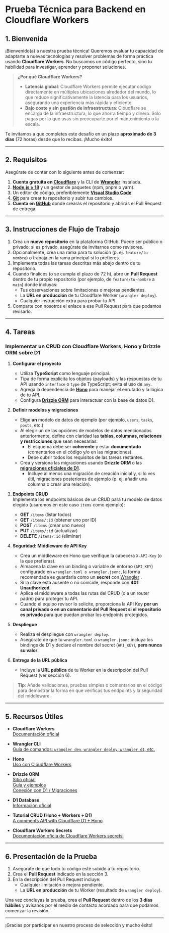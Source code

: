 # Prueba Técnica para Backend en Cloudflare Workers

## 1. Bienvenida

¡Bienvenido(a) a nuestra prueba técnica! Queremos evaluar tu capacidad de adaptarte a nuevas tecnologías y resolver problemas de forma práctica usando **Cloudflare Workers**. No buscamos un código perfecto, sino tu habilidad para investigar, aprender y proponer soluciones.

> **¿Por qué Cloudflare Workers?**  
> * **Latencia global**: Cloudflare Workers permite ejecutar código directamente en múltiples ubicaciones alrededor del mundo, lo que reduce significativamente la latencia para los usuarios, asegurando una experiencia más rápida y eficiente.  
> * **Bajo coste y sin gestión de infraestructura**: Cloudflare se encarga de la infraestructura, lo que ahorra tiempo y dinero. Solo pagas por lo que usas sin preocuparte por el mantenimiento o la escala.

Te invitamos a que completes este desafío en un plazo **aproximado de 3 días** (72 horas) desde que lo recibas. ¡Mucho éxito!

---

## 2. Requisitos

Asegúrate de contar con lo siguiente antes de comenzar:

1. **Cuenta gratuita en [Cloudflare](https://dash.cloudflare.com/sign-up)** y la CLI de **[Wrangler](https://developers.cloudflare.com/workers/wrangler/get-started/)** instalada.  
2. **[Node.js ≥ 18](https://nodejs.org/es/)** y un gestor de paquetes (npm, pnpm o yarn).  
3. Un editor de código, preferiblemente **[Visual Studio Code](https://code.visualstudio.com/)**.  
4. **[Git](https://git-scm.com/)** para crear tu repositorio y subir tus cambios. 
5. **Cuenta en [GitHub](https://github.com/)** donde crearás el repositorio y abrirás el Pull Request de entrega.  

---

## 3. Instrucciones de Flujo de Trabajo

1. Crea un **nuevo repositorio** en la plataforma GitHub. Puede ser público o privado; si es privado, asegúrate de invitarnos como revisores.  
2. Opcionalmente, crea una rama para tu solución (p. ej. `feature/tu-nombre`) o trabaja en la rama principal si lo prefieres.  
3. Implementa todas las tareas descritas más abajo dentro de tu repositorio.  
4. Cuando finalices (o se cumpla el plazo de 72 h), abre un **Pull Request** dentro de tu propio repositorio (por ejemplo, de `feature/tu-nombre` a `main`) donde incluyas:  
   * Tus observaciones sobre limitaciones o mejoras pendientes.  
   * La **URL en producción** de tu Cloudflare Worker (`wrangler deploy`).  
   * Cualquier instrucción extra para probar tu API.  
5. Comparte con nosotros el enlace a ese Pull Request para que podamos revisarlo.

---

## 4. Tareas

### Implementar un CRUD con Cloudflare Workers, Hono y Drizzle ORM sobre D1

1. **Configurar el proyecto**  
   * Utiliza **TypeScript** como lenguaje principal.  
   * Tipa de forma explícita los objetos (payloads) y las respuestas de tu API usando `interface` o `type` de TypeScript; evita el uso de `any`.  
   * Agrega la dependencia de **[Hono](https://hono.dev/docs/getting-started/cloudflare-workers)** para manejar el enrutado y la lógica de tu API.  
   * Configura **[Drizzle ORM](https://orm.drizzle.team/docs/connect-cloudflare-d1)** para interactuar con la base de datos D1.  

2. **Definir modelos y migraciones**  
     * Elige **un** modelo de datos de ejemplo (por ejemplo, `users`, `tasks`, `posts`, etc.)
   * Al elegir un de las opciónes de modelos de datos mencionados anteriormente, define con claridad las **tablas, columnas, relaciones y restricciones** que sean necesarias:  
     * El esquema debe ser **coherente** y estar **documentado** (comentarios en el código y/o en las migraciones).  
     * Debe cubrir todos los requisitos de las tareas restantes.  
   * Crea y versiona las migraciones usando **Drizzle ORM** o las **[migraciones oficiales de D1](https://developers.cloudflare.com/d1/reference/migrations/)**.  
     * Incluye al menos una migración de creación inicial y, si lo ves útil, migraciones posteriores de ejemplo (p. ej. añadir una columna o crear una relación). 

3. **Endpoints CRUD**  
   Implementa los endpoints básicos de un CRUD para tu modelo de datos elegido (usaremos en este caso `items` como ejemplo):  
   * **GET** `/items` (listar todos)  
   * **GET** `/items/:id` (obtener uno por ID)  
   * **POST** `/items` (crear uno nuevo)  
   * **PUT** `/items/:id` (actualizar)  
   * **DELETE** `/items/:id` (eliminar)  

4. **Seguridad: Middleware de API Key**  
   * Crea un middleware en Hono que verifique la cabecera `X-API-Key` (o la que prefieras).  
   * Almacena la clave en un binding o variable de entorno (`API_KEY`) configurado en `wrangler.toml o wrangler.jsonc`,  la forma recomendada es guardarla como un **secret** con [Wrangler](https://developers.cloudflare.com/workers/wrangler/commands/#secret-put) .  
   * Si la clave está ausente o no coincide, responde con **401 Unauthorized**.  
   * Aplica el middleware a todas las rutas del CRUD (o a un router padre) para proteger tu API.  
    * Cuando el equipo revisor lo solicite, proporciona la API Key **por un canal privado o en un comentario del Pull Request si el repositorio es privado** para que puedan probar los endpoints protegidos. 



5. **Despliegue**  
   * Realiza el despliegue con `wrangler deploy`.  
    * Asegúrate de que tu `wrangler.toml` o `wrangler.jsonc` incluya los bindings de D1 y declare el nombre del secret (`API_KEY`), **pero nunca su valor**.  


6. **Entrega de la URL pública**  
   * Incluye la **URL pública** de tu Worker en la descripción del Pull Request (ver sección 6).  

> **Tip**: Añade validaciones, pruebas simples o comentarios en el código para demostrar la forma en que verificas tus endpoints y la seguridad del middleware.

---

## 5. Recursos Útiles

* **Cloudflare Workers**  
  [Documentación oficial](https://developers.cloudflare.com/workers/)  

* **Wrangler CLI**  
  [Guía de comandos: `wrangler dev`, `wrangler deploy`, `wrangler d1`, etc.](https://developers.cloudflare.com/workers/wrangler/)  

* **Hono**  
  [Uso con Cloudflare Workers](https://hono.dev/)  

* **Drizzle ORM**  
  [Sitio oficial](https://orm.drizzle.team/)  
  [Guía y ejemplos](https://orm.drizzle.team/docs/guides)  
  [Conexión con D1 / Migraciones](https://orm.drizzle.team/docs/connect-cloudflare-d1)  

* **D1 Database**  
  [Información oficial](https://developers.cloudflare.com/d1/)  

* **Tutorial CRUD (Hono + Workers + D1)**  
  [A comments API with Cloudflare D1 + Hono](https://developers.cloudflare.com/d1/tutorials/build-a-comments-api/)  

* **Cloudflare Workers Secrets**  
  [Documentación oficia de Cloudflare Workers secretsl](https://developers.cloudflare.com/workers/configuration/secrets/)  

---

## 6. Presentación de la Prueba

1. Asegúrate de que todo tu código esté subido a tu repositorio.  
2. Crea el **Pull Request** indicado en la sección 3.  
3. En la descripción del Pull Request incluye:  
   * Cualquier limitación o mejora pendiente.  
   * La **URL en producción** de tu Worker (resultado de `wrangler deploy`).  

Una vez concluyas la prueba, crea el **Pull Request** dentro de los **3 días hábiles** y avísanos por el medio de contacto acordado para que podamos comenzar la revisión.

---

¡Gracias por participar en nuestro proceso de selección y mucho éxito!
